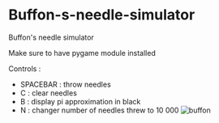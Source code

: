 # Buffon-s-needle-simulator
Buffon's needle simulator

Make sure to have pygame module installed

Controls :
- SPACEBAR : throw needles
- C : clear needles 
- B : display pi approximation in black
- N : changer number of needles threw to 10 000
![buffon](https://user-images.githubusercontent.com/83479553/158623876-28347714-92c3-490d-9f52-7f07d0e18257.png)
